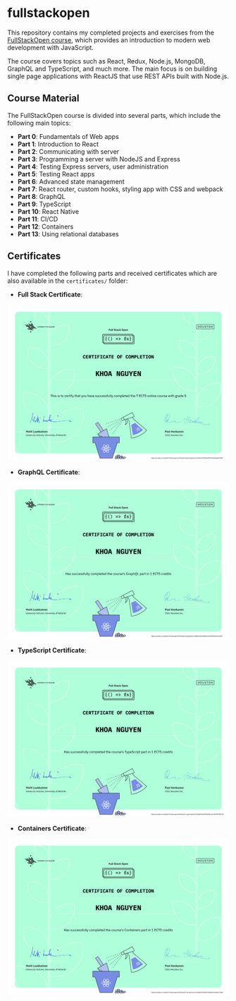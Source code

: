 # fullstackopen

This repository contains my completed projects and exercises from the [FullStackOpen course](https://fullstackopen.com/en/), which provides an introduction to modern web development with JavaScript.

The course covers topics such as React, Redux, Node.js, MongoDB, GraphQL and TypeScript, and much more. The main focus is on building single page applications with ReactJS that use REST APIs built with Node.js.

## Course Material

The FullStackOpen course is divided into several parts, which include the following main topics:

- **Part 0**: Fundamentals of Web apps
- **Part 1**: Introduction to React
- **Part 2**: Communicating with server
- **Part 3**: Programming a server with NodeJS and Express
- **Part 4**: Testing Express servers, user administration
- **Part 5**: Testing React apps
- **Part 6**: Advanced state management
- **Part 7**: React router, custom hooks, styling app with CSS and webpack
- **Part 8**: GraphQL
- **Part 9**: TypeScript
- **Part 10**: React Native
- **Part 11**: CI/CD
- **Part 12**: Containers
- **Part 13**: Using relational databases

## Certificates

I have completed the following parts and received certificates which are also available in the `certificates/` folder:

- **Full Stack Certificate**:

![Full Stack Certificate](certificates/certificate-fullstack.png)

- **GraphQL Certificate**:

![GraphQL Certificate](certificates/certificate-graphql.png)

- **TypeScript Certificate**:

![TypeScript Certificate](certificates/certificate-typescript.png)

- **Containers Certificate**:

![Containers Certificate](certificates/certificate-containers.png)
